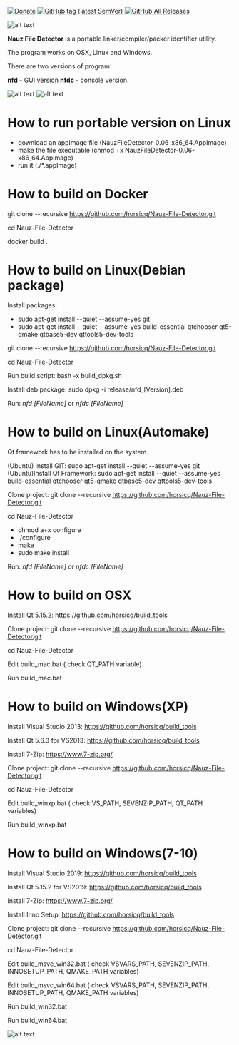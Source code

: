 [![Donate](https://img.shields.io/badge/Donate-PayPal-green.svg)](https://www.paypal.com/cgi-bin/webscr?cmd=_s-xclick&hosted_button_id=NF3FBD3KHMXDN)
[![GitHub tag (latest SemVer)](https://img.shields.io/github/tag/horsicq/Nauz-File-Detector.svg)](https://github.com/horsicq/Nauz-File-Detector/releases)
[![GitHub All Releases](https://img.shields.io/github/downloads/horsicq/Nauz-File-Detector/total.svg)](https://github.com/horsicq/Nauz-File-Detector/releases)

![alt text](https://github.com/horsicq/Nauz-File-Detector/blob/master/mascots/0.06.png "Version")

**Nauz File Detector** is a portable linker/compiler/packer identifier utility.

The program works on OSX, Linux and Windows.

There are two versions of  program:

**nfd** - GUI version
**nfdc** - console version.

![alt text](https://github.com/horsicq/Nauz-File-Detector/blob/master/docs/1.png "1")
![alt text](https://github.com/horsicq/Nauz-File-Detector/blob/master/docs/2.png "2")

How to run portable version on Linux
=======

- download an appImage file (NauzFileDetector-0.06-x86_64.AppImage)
- make the file executable (chmod +x NauzFileDetector-0.06-x86_64.AppImage)
- run it (./*.appImage)

How to build on Docker
=======
git clone --recursive https://github.com/horsicq/Nauz-File-Detector.git

cd Nauz-File-Detector

docker build .

How to build on Linux(Debian package)
=======

Install packages:

- sudo apt-get install --quiet --assume-yes git
- sudo apt-get install --quiet --assume-yes build-essential qtchooser qt5-qmake qtbase5-dev qttools5-dev-tools

git clone --recursive https://github.com/horsicq/Nauz-File-Detector.git

cd Nauz-File-Detector

Run build script: bash -x build_dpkg.sh

Install deb package: sudo dpkg -i release/nfd_[Version].deb

Run: *nfd [FileName]* or *nfdc [FileName]*

How to build on Linux(Automake)
=======

Qt framework has to be installed on the system.

(Ubuntu) Install GIT: sudo apt-get install --quiet --assume-yes git
(Ubuntu)Install Qt Framework: sudo apt-get install --quiet --assume-yes build-essential qtchooser qt5-qmake qtbase5-dev qttools5-dev-tools

Clone project: git clone --recursive https://github.com/horsicq/Nauz-File-Detector.git

cd Nauz-File-Detector

- chmod a+x configure
- ./configure
- make
- sudo make install

Run: *nfd [FileName]* or *nfdc [FileName]*

How to build on OSX
=======

Install Qt 5.15.2: https://github.com/horsicq/build_tools

Clone project: git clone --recursive https://github.com/horsicq/Nauz-File-Detector.git

cd Nauz-File-Detector

Edit build_mac.bat ( check QT_PATH variable)

Run build_mac.bat

How to build on Windows(XP)
=======

Install Visual Studio 2013: https://github.com/horsicq/build_tools

Install Qt 5.6.3 for VS2013: https://github.com/horsicq/build_tools

Install 7-Zip: https://www.7-zip.org/

Clone project: git clone --recursive https://github.com/horsicq/Nauz-File-Detector.git

cd Nauz-File-Detector

Edit build_winxp.bat ( check VS_PATH,  SEVENZIP_PATH, QT_PATH variables)

Run build_winxp.bat

How to build on Windows(7-10)
=======

Install Visual Studio 2019: https://github.com/horsicq/build_tools

Install Qt 5.15.2 for VS2019: https://github.com/horsicq/build_tools

Install 7-Zip: https://www.7-zip.org/

Install Inno Setup: https://github.com/horsicq/build_tools

Clone project: git clone --recursive https://github.com/horsicq/Nauz-File-Detector.git

cd Nauz-File-Detector

Edit build_msvc_win32.bat ( check VSVARS_PATH, SEVENZIP_PATH, INNOSETUP_PATH, QMAKE_PATH variables)

Edit build_msvc_win64.bat ( check VSVARS_PATH, SEVENZIP_PATH, INNOSETUP_PATH, QMAKE_PATH variables)

Run build_win32.bat

Run build_win64.bat

![alt text](https://github.com/horsicq/Nauz-File-Detector/blob/master/mascots/nfd.png "Mascot")


